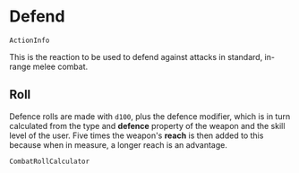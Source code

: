 # Defend

`ActionInfo`

This is the reaction to be used to defend against attacks in standard, in-range melee combat. 

## Roll

Defence rolls are made with `d100`, plus the defence modifier, which is in turn calculated from the type and **defence** property of the weapon and the skill level of the user. Five times the weapon's **reach** is then added to this because when in measure, a longer reach is an advantage.

`CombatRollCalculator`
